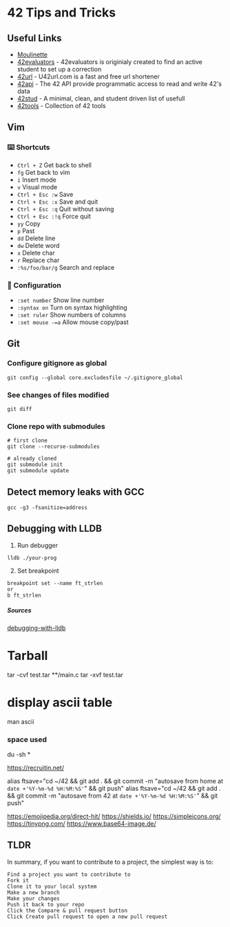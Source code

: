 # 42 Tips and Tricks

## Useful Links
- [Moulinette](https://moulinette.42lausanne.ch/)
- [42evaluators](https://42evaluatiors.com) - 42evaluators is originialy created to find an active student to set up a correction
- [42url](https://42url.com/) - U42url.com is a fast and free url shortener
- [42api](https://api.intra.42.fr/apidoc) - The 42 API provide programmatic access to read and write 42's data
- [42stud](https://www.https://www.42stud.com/.com/) - A minimal, clean, and student driven list of usefull 
- [42tools](https://github.com/solareenlo/42tools) - Collection of 42 tools

## Vim
### ⌨️ Shortcuts
- `Ctrl + Z` Get back to shell
- `fg` Get back to vim
- `i` Insert mode
- `v` Visual mode
- `Ctrl + Esc :w` Save
- `Ctrl + Esc :x` Save and quit
- `Ctrl + Esc :q` Quit without saving
- `Ctrl + Esc :!q` Force quit
- `yy` Copy
- `p` Past
- `dd` Delete line
- `dw` Delete word
- `x` Delete char
- `r` Replace char
- `:%s/foo/bar/g` Search and replace

### 🔧 Configuration
- `:set number` Show line number
- `:syntax on` Turn on syntax highlighting
- `:set ruler` Show numbers of columns
- `:set mouse -=a` Allow mouse copy/past

## Git
### Configure gitignore as global
```
git config --global core.excludesfile ~/.gitignore_global
```
### See changes of files modified
```
git diff
```
### Clone repo with submodules
```
# first clone
git clone --recurse-submodules

# already cloned
git submodule init 
git submodule update
```
## Detect memory leaks with GCC
```
gcc -g3 -fsanitize=address
```
## Debugging with LLDB
1. Run debugger 
```
lldb ./your-prog
```
2. Set breakpoint
```
breakpoint set --name ft_strlen
or
b ft_strlen
```
##### Sources
[debugging-with-lldb](https://kevinushey.github.io/blog/2015/04/13/debugging-with-lldb/)


# Tarball
tar -cvf test.tar **/main.c
tar -xvf test.tar


# display ascii table
man ascii

### space used
du -sh *



https://recruitin.net/

alias ftsave="cd ~/42 && git add . && git commit -m \"autosave from home at `date +'%Y-%m-%d %H:%M:%S'`\" && git push"
alias ftsave="cd ~/42 && git add . && git commit -m \"autosave from 42 at `date +'%Y-%m-%d %H:%M:%S'`\" && git push"


https://emojipedia.org/direct-hit/
https://shields.io/
https://simpleicons.org/
https://tinypng.com/
https://www.base64-image.de/


## TLDR

In summary, if you want to contribute to a project, the simplest way is to:

    Find a project you want to contribute to
    Fork it
    Clone it to your local system
    Make a new branch
    Make your changes
    Push it back to your repo
    Click the Compare & pull request button
    Click Create pull request to open a new pull request




